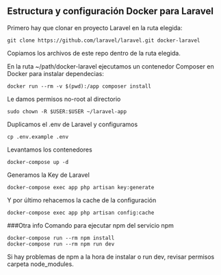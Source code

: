 
## Estructura y configuración Docker para Laravel

Primero hay que clonar en proyecto Laravel en la ruta elegida:
~~~
git clone https://github.com/laravel/laravel.git docker-laravel
~~~ 

Copiamos los archivos de este repo dentro de la ruta elegida.

En la ruta ~/path/docker-laravel ejecutamos un contenedor Composer en Docker para instalar dependecias:
~~~
docker run --rm -v $(pwd):/app composer install
~~~

Le damos permisos no-root al directorio
~~~
sudo chown -R $USER:$USER ~/laravel-app
~~~

Duplicamos el .env de Laravel y configuramos
~~~
cp .env.example .env
~~~

Levantamos los contenedores
~~~
docker-compose up -d
~~~

Generamos la Key de Laravel
~~~
docker-compose exec app php artisan key:generate
~~~

Y por último rehacemos la cache de la configuración
~~~
docker-compose exec app php artisan config:cache
~~~

###Otra info
Comando para ejecutar npm del servicio npm
~~~
docker-compose run --rm npm install
docker-compose run --rm npm run dev
~~~

Si hay problemas de npm a la hora de instalar o run dev, revisar permisos carpeta node_modules.
